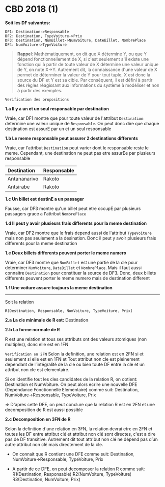 # CBD 2018 (1)

**Soit les DF suivantes:**

```
DF1: Destination->Responsable
DF2: Destination, TypeVoiture->Prix
DF3: Destination, NumBillet->NumVoiture, DateBillet, NombrePlace
DF4: NumVoiture->TypeVoiture
```

> **Rappel**: Mathématiquement, on dit que X détermine Y, ou que Y dépend fonctionnellement de X, si c'est seulement s'il existe une fonction qui à partir de toute valeur de X détermine une valeur unique de Y, on note X→Y. Autrement dit, la connaissance d'une valeur de X permet de déterminer la valeur de Y pour tout tuple, X est donc la source du DF et Y est sa cible. Par conséquent, il est défini à partir des règles réagissant aux informations du système à modéliser et non à partir des exemples.

`Verification des propositions`

**1.a Il y a un et un seul responsable par destination**

Vraie, car DF1 montre que pour toute valeur de l'attribut `Destination` determine une valeur unique de `Responsable`. On peut donc dire que chaque destination est assurE par un et un seul responsable

**1.b Le meme responsable peut assurer 2 destinations differents**

Vraie, car l'attribut `Destination` peut varier dont le responsable reste le meme. Cependant, une destination ne peut pas etre assurEe par plusieurs responsable 

Destination  | Responsable
|:-----------|------------|
Antananarivo | Rakoto
Antsirabe    | Rakoto

**1.c Un billet est destinE a un passager**

Fausse, car DF3 montre qu'un billet peut etre occupE par plusieurs passagers grace a l'attribut `NombrePlace`

**1.d Il peut y avoir plusieurs frais differents pour la meme destination**

Vraie, car DF2 montre que le frais depend aussi de l'attribut `TypeVoiture` mais non pas seulement a la desination. Donc il peut y avoir plusieurs frais differents pour la meme destination

**1.e Deux billets differents peuvent porter le meme numero**

Vraie, car DF3 montre que `NumBillet` est une partie de la cle pour determiner `NumVoiture`, `DateBillet` et `NombrePlace`. Mais il faut aussi connaitre `Destination` pour constituer la source de DF3. Donc, deux billets differents peuvent porter le meme numero mais de destination different

**1.f Une voiture assure toujours la meme destination**

---

Soit la relation
```
R(Destination, Responsable, NumVoiture, TypeVoiture, Prix)
```

**2.a La cle minimale de R est:** Destination

**2.b La forme normale de R**

R est une relation et tous ses attributs ont des valeurs atomiques (non multiples), donc elle est en 1FN

`Verification en 2FN`
Selon la definition, une relation est en 2FN si et seulement si elle est en 1FN et Tout attribut non cle est pleinement dependant de l’intégralité de la cle ou bien toute DF entre la cle et un attribut non cle est elementaire.

Si on identifie tout les cles candidates de la relation R, on obtient: Destination et NumVoiture. On peut alors ecrire une nouvelle DFE (Dependance Fonctionnelle Elementaire) comme suit:
Destination, NumVoiture->Responsable, TypeVoiture, Prix

=> D'apres cette DFE, on peut conclure que la relation R est en 2FN et une decomposition de R est aussi possible

**2.c Decomposition en 3FN de R**

Selon la definition d'une relation en 3FN, la relation devrai etre en 2FN et toutes les DF entre attribut clé et attribut non clé sont directes, c'est a dire pas de DF transitive. Autrement dit tout attribut non clé ne dépend pas d’un autre attribut non clé mais directement de la cle.

- On connait que R contient une DFE comme suit:
Destination, NumVoiture->Responsable, TypeVoiture, Prix

- A partir de ce DFE, on peut decomposer la relation R comme suit:
R1(Destination, Responsable)
R2(NumVoiture, TypeVoiture)
R3(Destination, NumVoiture, Prix)